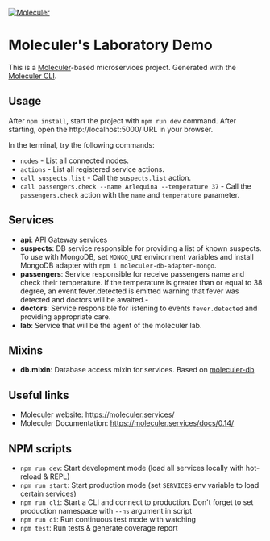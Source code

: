 [![Moleculer](https://badgen.net/badge/Powered%20by/Moleculer/0e83cd)](https://moleculer.services)

# Moleculer's Laboratory Demo
This is a [Moleculer](https://moleculer.services/)-based microservices project. Generated with the [Moleculer CLI](https://moleculer.services/docs/0.14/moleculer-cli.html).

## Usage
After `npm install`, start the project with `npm run dev` command. 
After starting, open the http://localhost:5000/ URL in your browser.

In the terminal, try the following commands:
- `nodes` - List all connected nodes.
- `actions` - List all registered service actions.
- `call suspects.list` - Call the `suspects.list` action.
- `call passengers.check --name Arlequina --temperature 37` - Call the `passengers.check` action with the `name` and `temperature` parameter.


## Services
- **api**: API Gateway services
- **suspects**: DB service responsible for providing a list of known suspects. To use with MongoDB, set `MONGO_URI` environment variables and install MongoDB adapter with `npm i moleculer-db-adapter-mongo`.
- **passengers**: Service responsible for receive passengers name and check their temperature. If the temperature is greater than or equal to 38 degree, an event fever.detected is emitted warning that fever was detected and doctors will be awaited.- 
- **doctors**: Service responsible for listening to events `fever.detected` and providing appropriate care.
- **lab**: Service that will be the agent of the moleculer lab.

## Mixins
- **db.mixin**: Database access mixin for services. Based on [moleculer-db](https://github.com/moleculerjs/moleculer-db#readme)


## Useful links

* Moleculer website: https://moleculer.services/
* Moleculer Documentation: https://moleculer.services/docs/0.14/

## NPM scripts

- `npm run dev`: Start development mode (load all services locally with hot-reload & REPL)
- `npm run start`: Start production mode (set `SERVICES` env variable to load certain services)
- `npm run cli`: Start a CLI and connect to production. Don't forget to set production namespace with `--ns` argument in script
- `npm run ci`: Run continuous test mode with watching
- `npm test`: Run tests & generate coverage report
